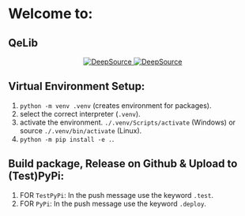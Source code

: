 # Welcome to:

## QeLib
<p align="center">
  <a href="https://app.deepsource.com/gh/illyrius666/QeLib/">
    <img src="https://app.deepsource.com/gh/illyrius666/QeLib.svg/?label=active+issues&show_trend=true&token=-tDSaXL3J9rCy_eVfjq65unj" alt="DeepSource">
    <img src="https://app.deepsource.com/gh/illyrius666/QeLib.svg/?label=resolved+issues&show_trend=true&token=-tDSaXL3J9rCy_eVfjq65unj" alt="DeepSource">
  </a>
</p>

## Virtual Environment Setup:

1. `python -m venv .venv` (creates environment for packages).
2. select the correct interpreter (`.venv`).
3. activate the environment. `./.venv/Scripts/activate` (Windows) or source `./.venv/bin/activate` (Linux).
4. `python -m pip install -e .`.

## Build package, Release on Github & Upload to (Test)PyPi:

1. FOR `TestPyPi`: In the push message use the keyword `.test`.
2. FOR `PyPi`: In the push message use the keyword `.deploy`.
